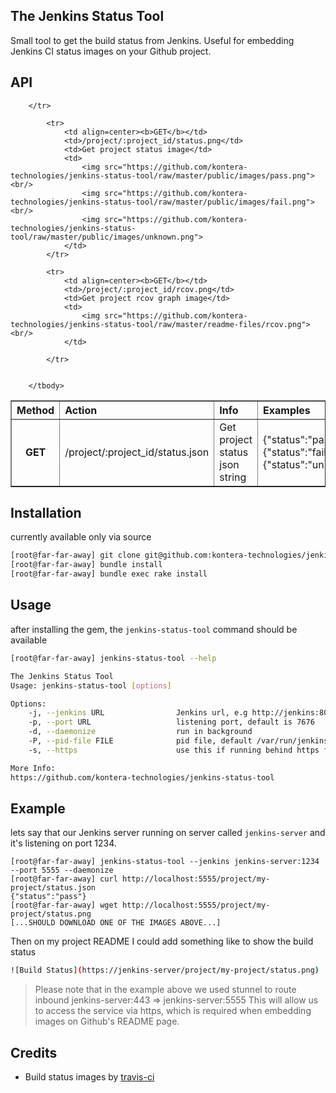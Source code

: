 ## The Jenkins Status Tool
Small tool to get the build status from Jenkins.
Useful for embedding Jenkins CI status images on your Github project.


## API
<table border=1>
	<thead align=left>
		<th>Method</th>
		<th>Action</th>
		<th>Info</th>
		<th>Examples</th>
	</thead>
	<tbody>
		<tr>
			<td align=center><b>GET</b></td>
			<td>/project/:project_id/status.json</td>
			<td>Get project status json string</td>
			<td>
				{"status":"pass"}<br/>
				{"status":"fail"}<br/>
				{"status":"unknown"}
			</td>
			
		</tr>

			<tr>
				<td align=center><b>GET</b></td>
				<td>/project/:project_id/status.png</td>
				<td>Get project status image</td>
				<td>
					<img src="https://github.com/kontera-technologies/jenkins-status-tool/raw/master/public/images/pass.png"><br/>
					<img src="https://github.com/kontera-technologies/jenkins-status-tool/raw/master/public/images/fail.png"><br/>
					<img src="https://github.com/kontera-technologies/jenkins-status-tool/raw/master/public/images/unknown.png">					
				</td>
			</tr>
			
			<tr>
				<td align=center><b>GET</b></td>
				<td>/project/:project_id/rcov.png</td>
				<td>Get project rcov graph image</td>
				<td>
					<img src="https://github.com/kontera-technologies/jenkins-status-tool/raw/master/readme-files/rcov.png"><br/>
				</td>
				
			</tr>
			

		</tbody>
</table>


## Installation 
currently available only via source

```bash
[root@far-far-away] git clone git@github.com:kontera-technologies/jenkins-status-tool.git
[root@far-far-away] bundle install
[root@far-far-away] bundle exec rake install
```

## Usage
after installing the gem, the `jenkins-status-tool` command should be available

```bash
[root@far-far-away] jenkins-status-tool --help

The Jenkins Status Tool
Usage: jenkins-status-tool [options]

Options:
    -j, --jenkins URL                Jenkins url, e.g http://jenkins:8080, default is localhost
    -p, --port URL                   listening port, default is 7676
    -d, --daemonize                  run in background
    -P, --pid-file FILE              pid file, default /var/run/jenkins-status-tool.pid
    -s, --https                      use this if running behind https forwarder (e.g stunnel)

More Info:
https://github.com/kontera-technologies/jenkins-status-tool

```

## Example
lets say that our Jenkins server running on server called ```jenkins-server``` and it's listening on port 1234.

```
[root@far-far-away] jenkins-status-tool --jenkins jenkins-server:1234 --port 5555 --daemonize
[root@far-far-away] curl http://localhost:5555/project/my-project/status.json
{"status":"pass"}
[root@far-far-away] wget http://localhost:5555/project/my-project/status.png
[...SHOULD DOWNLOAD ONE OF THE IMAGES ABOVE...]
``` 

Then on my project README I could add something like to show the build status

```bash
![Build Status](https://jenkins-server/project/my-project/status.png)
```

> Please note that in the example above we used stunnel to route inbound jenkins-server:443 => jenkins-server:5555
> This will allow us to access the service via https, which is required when embedding images on Github's README page.

## Credits
* Build status images by [travis-ci](https://github.com/travis-ci/travis-ci)

